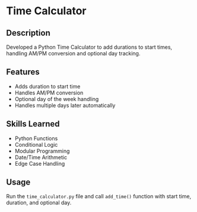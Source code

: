 # Time Calculator

## Description
Developed a Python Time Calculator to add durations to start times, handling AM/PM conversion and optional day tracking.

## Features
- Adds duration to start time
- Handles AM/PM conversion
- Optional day of the week handling
- Handles multiple days later automatically

## Skills Learned
- Python Functions
- Conditional Logic
- Modular Programming
- Date/Time Arithmetic
- Edge Case Handling

## Usage
Run the `time_calculator.py` file and call `add_time()` function with start time, duration, and optional day.
